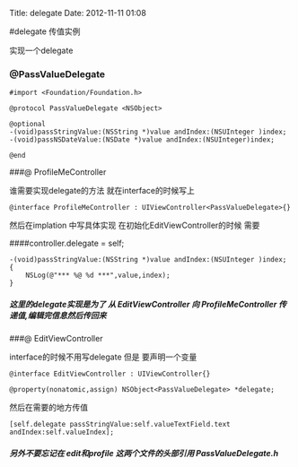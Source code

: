 Title: delegate
Date: 2012-11-11 01:08

#delegate 传值实例

实现一个delegate
### @PassValueDelegate

	#import <Foundation/Foundation.h>

	@protocol PassValueDelegate <NSObject>

	@optional
	-(void)passStringValue:(NSString *)value andIndex:(NSUInteger )index;
	-(void)passNSDateValue:(NSDate *)value andIndex:(NSUInteger)index;

	@end

###@ ProfileMeController

谁需要实现delegate的方法 就在interface的时候写上 

	@interface ProfileMeController : UIViewController<PassValueDelegate>{}

然后在implation 中写具体实现
在初始化EditViewController的时候 需要

####controller.delegate = self;


	-(void)passStringValue:(NSString *)value andIndex:(NSUInteger )index;
	{
   		NSLog(@"*** %@ %d ***",value,index);
   	}
   	
##### 这里的delegate实现是为了 从 EditViewController 向 ProfileMeController 传递值,编辑完信息然后传回来


###@ EditViewController

interface的时候不用写delegate 但是 要声明一个变量

	@interface EditViewController : UIViewController{}
	
	@property(nonatomic,assign) NSObject<PassValueDelegate> *delegate;
	
然后在需要的地方传值

	[self.delegate passStringValue:self.valueTextField.text andIndex:self.valueIndex];
	
##### 另外不要忘记在 edit和profile 这两个文件的头部引用 PassValueDelegate.h